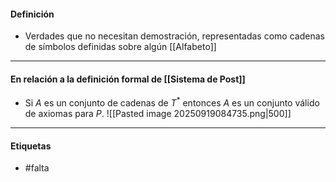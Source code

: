 #### Definición
- Verdades que no necesitan demostración, representadas como cadenas de símbolos definidas sobre algún [[Alfabeto]]

***
#### En relación a la definición formal de [[Sistema de Post]]
- Si $A$ es un conjunto de cadenas de $T^*$ entonces $A$ es un conjunto válido de axiomas para $P$.
![[Pasted image 20250919084735.png|500]]
***
#### Etiquetas
- #falta 